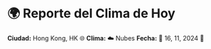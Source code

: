 # 🌍 Reporte del Clima de Hoy

**Ciudad:** Hong Kong, HK 🌐
**Clima:** ☁️ Nubes
**Fecha:** 📅 16, 11, 2024 🚀

